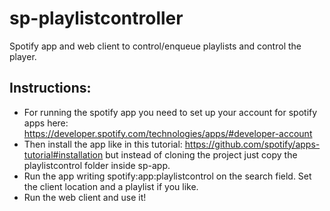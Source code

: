 sp-playlistcontroller
=====================

Spotify app and web client to control/enqueue playlists and control the player.

Instructions:
-------------

* For running the spotify app you need to set up your account for spotify apps here: https://developer.spotify.com/technologies/apps/#developer-account
* Then install the app like in this tutorial: https://github.com/spotify/apps-tutorial#installation but instead of cloning the project just copy the playlistcontrol folder inside sp-app.
* Run the app writing spotify:app:playlistcontrol on the search field. Set the client location and a playlist if you like.
* Run the web client and use it!